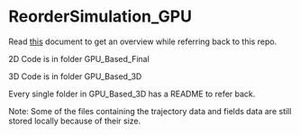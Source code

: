 # ReorderSimulation_GPU

Read [this](https://docs.google.com/document/d/1rbEWf1lX-9h8otXMlX9OXkP_hpeAQFf3WwkXRBrK0PE/edit?tab=t.0) document to get an overview while referring back to this repo.

2D Code is in folder GPU_Based_Final

3D Code is in folder GPU_Based_3D

Every single folder in GPU_Based_3D has a README to refer back.

Note: Some of the files containing the trajectory data and fields data are still stored locally because of their size.
